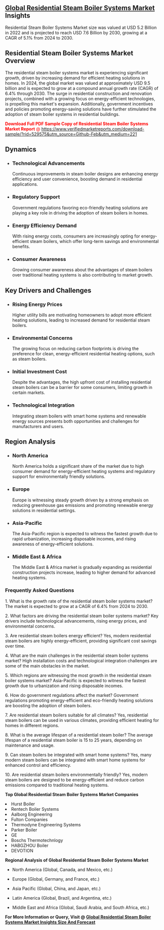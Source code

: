 <h2><a href="https://www.verifiedmarketreports.com/download-sample/?rid=529575&amp;utm_source=Github&amp;utm_medium=221" target="_blank">Global Residential Steam Boiler Systems Market</a> Insights</h2><p>Residential Steam Boiler Systems Market size was valued at USD 5.2 Billion in 2022 and is projected to reach USD 7.6 Billion by 2030, growing at a CAGR of 5.1% from 2024 to 2030.</p><p> <h2>Residential Steam Boiler Systems Market Overview</h2> <p>The residential steam boiler systems market is experiencing significant growth, driven by increasing demand for efficient heating solutions in homes. In 2024, the global market was valued at approximately USD 9.5 billion and is expected to grow at a compound annual growth rate (CAGR) of 6.4% through 2030. The surge in residential construction and renovation projects, combined with a growing focus on energy-efficient technologies, is propelling this market's expansion. Additionally, government incentives and policies promoting energy-saving solutions have further stimulated the adoption of steam boiler systems in residential buildings.</p> <p><p><span class=""><span style="color: #ff0000;"><strong>Download Full PDF Sample Copy of Residential Steam Boiler Systems Market Report</strong> @ </span><a href="https://www.verifiedmarketreports.com/download-sample/?rid=529575&amp;utm_source=Github-Feb&amp;utm_medium=221" target="_blank">https://www.verifiedmarketreports.com/download-sample/?rid=529575&amp;utm_source=Github-Feb&amp;utm_medium=221</a></span></p></p> <h2>Dynamics</h2> <ul> <li><h3>Technological Advancements</h3> Continuous improvements in steam boiler designs are enhancing energy efficiency and user convenience, boosting demand in residential applications.</li> <li><h3>Regulatory Support</h3> Government regulations favoring eco-friendly heating solutions are playing a key role in driving the adoption of steam boilers in homes.</li> <li><h3>Energy Efficiency Demand</h3> With rising energy costs, consumers are increasingly opting for energy-efficient steam boilers, which offer long-term savings and environmental benefits.</li> <li><h3>Consumer Awareness</h3> Growing consumer awareness about the advantages of steam boilers over traditional heating systems is also contributing to market growth.</li> </ul> <h2>Key Drivers and Challenges</h2> <ul> <li><h3>Rising Energy Prices</h3> Higher utility bills are motivating homeowners to adopt more efficient heating solutions, leading to increased demand for residential steam boilers.</li> <li><h3>Environmental Concerns</h3> The growing focus on reducing carbon footprints is driving the preference for clean, energy-efficient residential heating options, such as steam boilers.</li> <li><h3>Initial Investment Cost</h3> Despite the advantages, the high upfront cost of installing residential steam boilers can be a barrier for some consumers, limiting growth in certain markets.</li> <li><h3>Technological Integration</h3> Integrating steam boilers with smart home systems and renewable energy sources presents both opportunities and challenges for manufacturers and users.</li> </ul> <h2>Region Analysis</h2> <ul> <li><h3>North America</h3> North America holds a significant share of the market due to high consumer demand for energy-efficient heating systems and regulatory support for environmentally friendly solutions.</li> <li><h3>Europe</h3> Europe is witnessing steady growth driven by a strong emphasis on reducing greenhouse gas emissions and promoting renewable energy solutions in residential settings.</li> <li><h3>Asia-Pacific</h3> The Asia-Pacific region is expected to witness the fastest growth due to rapid urbanization, increasing disposable incomes, and rising awareness of energy-efficient solutions.</li> <li><h3>Middle East & Africa</h3> The Middle East & Africa market is gradually expanding as residential construction projects increase, leading to higher demand for advanced heating systems.</li> </ul> <h3>Frequently Asked Questions</h3> <p>1. What is the growth rate of the residential steam boiler systems market? The market is expected to grow at a CAGR of 6.4% from 2024 to 2030.</p> <p>2. What factors are driving the residential steam boiler systems market? Key drivers include technological advancements, rising energy prices, and environmental concerns.</p> <p>3. Are residential steam boilers energy efficient? Yes, modern residential steam boilers are highly energy-efficient, providing significant cost savings over time.</p> <p>4. What are the main challenges in the residential steam boiler systems market? High installation costs and technological integration challenges are some of the main obstacles in the market.</p> <p>5. Which regions are witnessing the most growth in the residential steam boiler systems market? Asia-Pacific is expected to witness the fastest growth due to urbanization and rising disposable incomes.</p> <p>6. How do government regulations affect the market? Government regulations promoting energy-efficient and eco-friendly heating solutions are boosting the adoption of steam boilers.</p> <p>7. Are residential steam boilers suitable for all climates? Yes, residential steam boilers can be used in various climates, providing efficient heating for homes in different regions.</p> <p>8. What is the average lifespan of a residential steam boiler? The average lifespan of a residential steam boiler is 15 to 25 years, depending on maintenance and usage.</p> <p>9. Can steam boilers be integrated with smart home systems? Yes, many modern steam boilers can be integrated with smart home systems for enhanced control and efficiency.</p> <p>10. Are residential steam boilers environmentally friendly? Yes, modern steam boilers are designed to be energy-efficient and reduce carbon emissions compared to traditional heating systems.</p> </p><p><strong>Top Global Residential Steam Boiler Systems Market Companies</strong></p><div data-test-id=""><p><li>Hurst Boiler</li><li> Rentech Boiler Systems</li><li> Aalborg Engineering</li><li> Fulton Companies</li><li> Thermodyne Engineering Systems</li><li> Parker Boiler</li><li> GE</li><li> Boschs Thermotechnlogy</li><li> HABGZHOU Boiler</li><li> DEVOTION</li></p><div><strong>Regional Analysis of&nbsp;Global Residential Steam Boiler Systems Market</strong></div><ul><li dir="ltr"><p dir="ltr">North America&nbsp;(Global, Canada, and Mexico, etc.)</p></li><li dir="ltr"><p dir="ltr">Europe (Global, Germany, and France, etc.)</p></li><li dir="ltr"><p dir="ltr">Asia Pacific&nbsp;(Global, China, and Japan, etc.)</p></li><li dir="ltr"><p dir="ltr">Latin America&nbsp;(Global, Brazil, and Argentina, etc.)</p></li><li dir="ltr">Middle East and Africa&nbsp;(Global, Saudi Arabia, and South Africa, etc.)</li></ul><p><strong>For More Information or Query, Visit @&nbsp;</strong><strong><a href="https://www.verifiedmarketreports.com/product/residential-steam-boiler-systems-market-size-and-forecast/?utm_source=Github&amp;utm_medium=221" target="_blank">Global Residential Steam Boiler Systems Market Insights Size And Forecast</a></strong></p></div>
